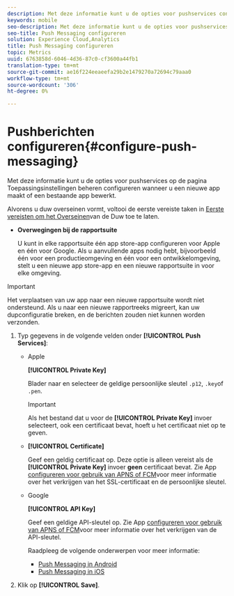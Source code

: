 ```yaml
---
description: Met deze informatie kunt u de opties voor pushservices configureren op de pagina Toepassingsinstellingen beheren terwijl u een nieuwe app maakt of een bestaande app bewerkt.
keywords: mobile
seo-description: Met deze informatie kunt u de opties voor pushservices configureren op de pagina Toepassingsinstellingen beheren terwijl u een nieuwe app maakt of een bestaande app bewerkt.
seo-title: Push Messaging configureren
solution: Experience Cloud,Analytics
title: Push Messaging configureren
topic: Metrics
uuid: 6763858d-6046-4d36-87c0-cf3600a44fb1
translation-type: tm+mt
source-git-commit: ae16f224eeaeefa29b2e1479270a72694c79aaa0
workflow-type: tm+mt
source-wordcount: '306'
ht-degree: 0%

---
```



# Pushberichten configureren{#configure-push-messaging}

Met deze informatie kunt u de opties voor pushservices op de pagina Toepassingsinstellingen beheren configureren wanneer u een nieuwe app maakt of een bestaande app bewerkt.

Alvorens u duw overseinen vormt, voltooi de eerste vereiste taken in [Eerste vereisten om het Overseinen](/help/using/c-manage-app-settings/c-mob-confg-app/configure-push-messaging/prerequisites-push-messaging.md)van de Duw toe te laten.

* **Overwegingen bij de rapportsuite**

   U kunt in elke rapportsuite één app store-app configureren voor Apple en één voor Google. Als u aanvullende apps nodig hebt, bijvoorbeeld één voor een productieomgeving en één voor een ontwikkelomgeving, stelt u een nieuwe app store-app en een nieuwe rapportsuite in voor elke omgeving.

>[!IMPORTANT]
>
>Het verplaatsen van uw app naar een nieuwe rapportsuite wordt niet ondersteund. Als u naar een nieuwe rapportreeks migreert, kan uw dupconfiguratie breken, en de berichten zouden niet kunnen worden verzonden.

1. Typ gegevens in de volgende velden onder **[!UICONTROL Push Services]**:

   * Apple

      **[!UICONTROL Private Key]**

      Blader naar en selecteer de geldige persoonlijke sleutel `.p12`, `.key`of `.pen`.

      >[!IMPORTANT]
      >Als het bestand dat u voor de **[!UICONTROL Private Key]** invoer selecteert, ook een certificaat bevat, hoeft u het certificaat niet op te geven.

   * **[!UICONTROL Certificate]**

      Geef een geldig certificaat op. Deze optie is alleen vereist als de **[!UICONTROL Private Key]** invoer **geen** certificaat bevat. Zie App [configureren voor gebruik van APNS of FCM](/help/using/c-manage-app-settings/c-mob-confg-app/configure-push-messaging/configure-app-apns-gcm.md)voor meer informatie over het verkrijgen van het SSL-certificaat en de persoonlijke sleutel.

   * Google

      **[!UICONTROL API Key]**

      Geef een geldige API-sleutel op. Zie App [configureren voor gebruik van APNS of FCM](/help/using/c-manage-app-settings/c-mob-confg-app/configure-push-messaging/configure-app-apns-gcm.md)voor meer informatie over het verkrijgen van de API-sleutel.

      Raadpleeg de volgende onderwerpen voor meer informatie:

      * [Push Messaging in Android](/help/android/messaging-main/push-messaging/push-messaging.md)
      * [Push Messaging in iOS](/help/ios/messaging-main/push-messaging/push-messaging.md)

1. Klik op **[!UICONTROL Save]**.
